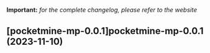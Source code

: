 **Important:**
*for the complete changelog, please refer to the website*











## [pocketmine-mp-0.0.1]pocketmine-mp-0.0.1 (2023-11-10)

